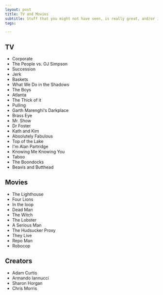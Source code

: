 ```yaml
---
layout: post
title: TV and Movies
subtitle: Stuff that you might not have seen, is really great, and/or is worth a re-watching.
tags: 

---
```

## TV

* Corporate
* The People vs. OJ Simpson
* Succession
* Jerk
* Baskets
* What We Do in the Shadows
* The Boys
* Atlanta
* The Thick of it
* Pulling
* Garth Marenghi's Darkplace
* Brass Eye
* Mr. Show
* Dr Foster
* Kath and Kim
* Absolutely Fabulous
* Top of the Lake
* I'm Alan Partridge
* Knowing Me Knowing You
* Taboo
* The Boondocks
* Beavis and Butthead

## **Movies**

* The Lighthouse
* Four Lions
* In the loop
* Dead Man
* The Witch
* The Lobster
* A Serious Man
* The Hudsucker Proxy
* They Live
* Repo Man
* Robocop

## **Creators**

* Adam Curtis 
* Armando Iannucci 
* Sharon Horgan 
* Chris Morris
